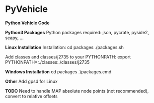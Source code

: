 # PyVehicle
**Python Vehicle Code**

**Python3 Packages**
Python packages required: json, pycrate, pyside2, scapy, ...

**Linux Installation** Installation:
cd packages
./packages.sh

Add classes and classes/j2735 to your PYTHONPATH: export PYTHONPATH=:./classes:./classes/j2735

**Windows Installation**
cd packages
.\packages.cmd

**Other**
Add gpsd for Linux

**TODO**
Need to handle MAP absolute node points (not recommended), convert to relative offsets
